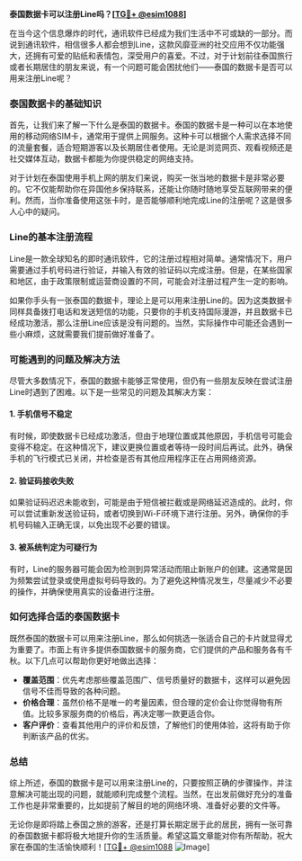 **泰国数据卡可以注册Line吗？[[TG💪+ @esim1088](https://t.me/s/esim1088)]**

在当今这个信息爆炸的时代，通讯软件已经成为我们生活中不可或缺的一部分。而说到通讯软件，相信很多人都会想到Line，这款风靡亚洲的社交应用不仅功能强大，还拥有可爱的贴纸和表情包，深受用户的喜爱。不过，对于计划前往泰国旅行或者长期居住的朋友来说，有一个问题可能会困扰他们——泰国的数据卡是否可以用来注册Line呢？

### 泰国数据卡的基础知识

首先，让我们来了解一下什么是泰国的数据卡。泰国的数据卡是一种可以在本地使用的移动网络SIM卡，通常用于提供上网服务。这种卡可以根据个人需求选择不同的流量套餐，适合短期游客以及长期居住者使用。无论是浏览网页、观看视频还是社交媒体互动，数据卡都能为你提供稳定的网络支持。

对于计划在泰国使用手机上网的朋友们来说，购买一张当地的数据卡是非常必要的。它不仅能帮助你在异国他乡保持联系，还能让你随时随地享受互联网带来的便利。然而，当你准备使用这张卡时，是否能够顺利地完成Line的注册呢？这是很多人心中的疑问。

### Line的基本注册流程

Line是一款全球知名的即时通讯软件，它的注册过程相对简单。通常情况下，用户需要通过手机号码进行验证，并输入有效的验证码以完成注册。但是，在某些国家和地区，由于政策限制或运营商设置的不同，可能会对注册过程产生一定的影响。

如果你手头有一张泰国的数据卡，理论上是可以用来注册Line的。因为这类数据卡同样具备拨打电话和发送短信的功能，只要你的手机支持国际漫游，并且数据卡已经成功激活，那么注册Line应该是没有问题的。当然，实际操作中可能还会遇到一些小麻烦，这就需要我们提前做好准备了。

### 可能遇到的问题及解决方法

尽管大多数情况下，泰国的数据卡能够正常使用，但仍有一些朋友反映在尝试注册Line时遇到了困难。以下是一些常见的问题及其解决方案：

#### 1. 手机信号不稳定
有时候，即使数据卡已经成功激活，但由于地理位置或其他原因，手机信号可能会变得不稳定。在这种情况下，建议更换位置或者等待一段时间后再试。此外，确保手机的飞行模式已关闭，并检查是否有其他应用程序正在占用网络资源。

#### 2. 验证码接收失败
如果验证码迟迟未能收到，可能是由于短信被拦截或是网络延迟造成的。此时，你可以尝试重新发送验证码，或者切换到Wi-Fi环境下进行注册。另外，确保你的手机号码输入正确无误，以免出现不必要的错误。

#### 3. 被系统判定为可疑行为
有时，Line的服务器可能会因为检测到异常活动而阻止新账户的创建。这通常是因为频繁尝试登录或使用虚拟号码导致的。为了避免这种情况发生，尽量减少不必要的操作，并确保使用真实的设备进行注册。

### 如何选择合适的泰国数据卡

既然泰国的数据卡可以用来注册Line，那么如何挑选一张适合自己的卡片就显得尤为重要了。市面上有许多提供泰国数据卡的服务商，它们提供的产品和服务各有千秋。以下几点可以帮助你更好地做出选择：

- **覆盖范围**：优先考虑那些覆盖范围广、信号质量好的数据卡，这样可以避免因信号不佳而导致的各种问题。
- **价格合理**：虽然价格不是唯一的考量因素，但合理的定价会让你觉得物有所值。比较多家服务商的价格后，再决定哪一款更适合你。
- **客户评价**：查看其他用户的评价和反馈，了解他们的使用体验，这将有助于你判断该产品的优劣。

### 总结

综上所述，泰国的数据卡是可以用来注册Line的，只要按照正确的步骤操作，并注意解决可能出现的问题，就能顺利完成整个流程。当然，在出发前做好充分的准备工作也是非常重要的，比如提前了解目的地的网络环境、准备好必要的文件等。

无论你是即将踏上泰国之旅的游客，还是打算长期定居于此的居民，拥有一张可靠的泰国数据卡都将极大地提升你的生活质量。希望这篇文章能对你有所帮助，祝大家在泰国的生活愉快顺利！[[TG💪+ @esim1088](https://t.me/s/esim1088) ![Image](https://i.postimg.cc/4NQfJmqS/Snipaste-2025-05-13-00-14-12.png)]